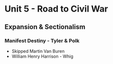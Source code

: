 # Unit 5 - Road to Civil War

## Expansion & Sectionalism

### Manifest Destiny - Tyler & Polk

- Skipped Martin Van Buren
- William Henry Harrison - Whig
    
